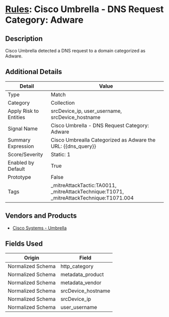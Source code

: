 # [Rules](README.md): Cisco Umbrella - DNS Request Category: Adware

## Description
Cisco Umbrella detected a DNS request to a domain categorized as Adware.

## Additional Details
|Detail|Value|
|----|----|
|Type|Match|
|Category|Collection|
|Apply Risk to Entities|srcDevice_ip, user_username, srcDevice_hostname|
|Signal Name|Cisco Umbrella - DNS Request Category: Adware|
|Summary Expression|Cisco Umbrealla Categorized as Adware the URL: {{dns_query}}|
|Score/Severity|Static: 1|
|Enabled by Default|True|
|Prototype|False|
|Tags|_mitreAttackTactic:TA0011, _mitreAttackTechnique:T1071, _mitreAttackTechnique:T1071.004|
## Vendors and Products
- [Cisco Systems - Umbrella](../products/5ba50e74-3c05-4ea8-aeaf-5efde588c60f.md)


## Fields Used

|Origin|Field|
|----|----|
|Normalized Schema|http_category|
|Normalized Schema|metadata_product|
|Normalized Schema|metadata_vendor|
|Normalized Schema|srcDevice_hostname|
|Normalized Schema|srcDevice_ip|
|Normalized Schema|user_username|


